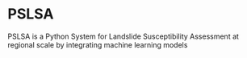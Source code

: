 # PSLSA
PSLSA is a Python System for Landslide Susceptibility Assessment at regional scale by integrating machine learning models
